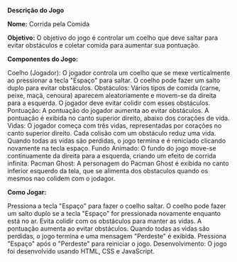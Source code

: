 **Descrição do Jogo**

**Nome:** Corrida pela Comida

**Objetivo:**
O objetivo do jogo é controlar um coelho que deve saltar para evitar obstáculos e coletar comida para aumentar sua pontuação.

**Componentes do Jogo:**

Coelho (Jogador): O jogador controla um coelho que se mexe verticalmente ao pressionar a tecla "Espaço" para saltar. O coelho pode fazer um salto duplo para evitar obstáculos.
Obstáculos: Vários tipos de comida (carne, peixe, maçã, cenoura) aparecem aleatoriamente e movem-se da direita para a esquerda. O jogador deve evitar colidir com esses obstáculos.
Pontuação: A pontuação do jogador aumenta ao evitar obstáculos. A pontuação é exibida no canto superior direito, abaixo dos corações de vida.
Vidas: O jogador começa com três vidas, representadas por corações no canto superior direito. Cada colisão com um obstáculo reduz uma vida. Quando todas as vidas são perdidas, o jogo termina e é reniciado clicando novamente na tecla espaço.
Fundo Animado: O fundo do jogo move-se continuamente da direita para a esquerda, criando um efeito de corrida infinita.
Pacman Ghost: A personagem do Pacman Ghost é exibida no canto inferior esquerdo da tela, que se alimenta dos obstaculos quando os mesmos nao colidem com o jodagor.

**Como Jogar:**  

Pressiona a tecla "Espaço" para fazer o coelho saltar.
O coelho pode fazer um salto duplo se a tecla "Espaço" for pressionada novamente enquanto está no ar.
Evita colidir com os obstáculos para manter as vidas.
A pontuação aumenta ao evitar obstáculos.
Quando todas as vidas são perdidas, o jogo termina e uma mensagem "Perdeste" é exibida.
Pressiona "Espaço" após o "Perdeste" para reiniciar o jogo.
Desenvolvimento:
O jogo foi desenvolvido usando HTML, CSS e JavaScript. 

